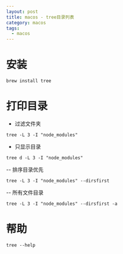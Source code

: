 ```yaml
---
layout: post
title: macos - tree目录列表
category: macos
tags:
  - macos
---
```




# 安装

```
brew install tree
```

# 打印目录

- 过滤文件夹

```
tree -L 3 -I "node_modules"
```

- 只显示目录

```
tree d -L 3 -I "node_modules"
```

-- 排序目录优先

```
tree -L 3 -I "node_modules" --dirsfirst
```

-- 所有文件目录

```
tree -L 3 -I "node_modules" --dirsfirst -a
```

# 帮助

```
tree --help
```



